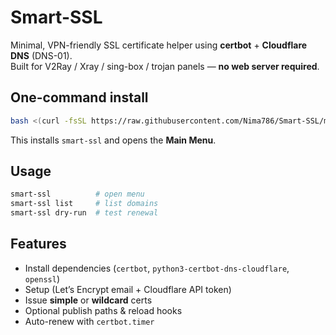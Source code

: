 # Smart-SSL

Minimal, VPN-friendly SSL certificate helper using **certbot** + **Cloudflare DNS** (DNS-01).  
Built for V2Ray / Xray / sing-box / trojan panels — **no web server required**.

## One-command install
```bash
bash <(curl -fsSL https://raw.githubusercontent.com/Nima786/Smart-SSL/main/quick-install.sh)
```
This installs `smart-ssl` and opens the **Main Menu**.

## Usage
```bash
smart-ssl          # open menu
smart-ssl list     # list domains
smart-ssl dry-run  # test renewal
```

## Features
- Install dependencies (`certbot`, `python3-certbot-dns-cloudflare`, `openssl`)
- Setup (Let’s Encrypt email + Cloudflare API token)
- Issue **simple** or **wildcard** certs
- Optional publish paths & reload hooks
- Auto-renew with `certbot.timer`
